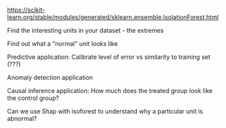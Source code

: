 https://scikit-learn.org/stable/modules/generated/sklearn.ensemble.IsolationForest.html

Find the interesting units in your dataset - the extremes

Find out what a "normal" unit looks like

Predictive application: Calibrate level of error vs similarity to training set (???)

Anomaly detection application

Causal inference application: How much does the treated group look like the control group?

Can we use Shap with isoforest to understand why a particular unit is abnormal?
